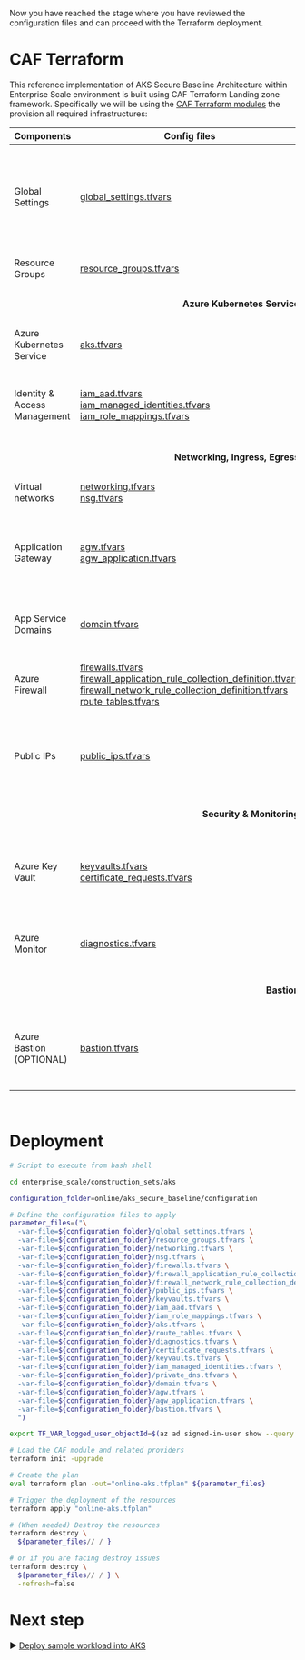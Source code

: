 Now you have reached the stage where you have reviewed the configuration files and can proceed with the Terraform deployment.

# CAF Terraform

This reference implementation of AKS Secure Baseline Architecture within Enterprise Scale environment is built using CAF Terraform Landing zone framework. Specifically we will be using the [CAF Terraform modules](https://github.com/aztfmod/terraform-azurerm-caf) the provision all required infrastructures:


| Components                                                                                              | Config files                                                 | Description|
|-----------------------------------------------------------|------------------------------------------------------------|------------------------------------------------------------|
| Global Settings |[global_settings.tfvars](configuration/global_settings.tfvars) | Primary Region setting. Changing this will redeploy the whole stack to another Region|
| Resource Groups | [resource_groups.tfvars](./configuration/resource_groups.tfvars)| Resource groups configs |
||<p align="end">**Azure Kubernetes Service**</p>| |
| Azure Kubernetes Service | [aks.tfvars](./configuration/agw.tfvars) | AKS addons, version, nodepool configs |
| Identity & Access Management | [iam_aad.tfvars](./configuration/iam_aad.tfvars) <br /> [iam_managed_identities.tfvars](./configuration/iam_managed_identities.tfvars) <br /> [iam_role_mappings.tfvars](./configuration/iam_role_mappings.tfvars)| AAD admin group, User Managed Identities & Role Assignments |
||<p align="end">**Networking, Ingress, Egress**</p>| |
| Virtual networks | [networking.tfvars](./configuration/networking.tfvars) <br /> [nsg.tfvars](./configuration/nsg.tfvars)| CIDRs, Subnets, NSGs configs |
| Application Gateway | [agw.tfvars](./configuration/agw.tfvars) <br /> [agw_application.tfvars](./configuration/agw_application.tfvars) <br />| Application Gateway WAF v2 Configs with aspnetapp workload settings |
| App Service Domains | [domain.tfvars](./configuration/domain.tfvars) | Public domain to be used in Application Gateway |
| Azure Firewall  | [firewalls.tfvars](./configuration/firewalls.tfvars) <br /> [firewall_application_rule_collection_definition.tfvars](./configuration/firewall_application_rule_collection_definition.tfvars) <br /> [firewall_network_rule_collection_definition.tfvars](./configuration/firewall_network_rule_collection_definition.tfvars) <br /> [route_tables.tfvars](./configuration/route_tables.tfvars)  | Azure Firewall for restricting AKS egress traffic|
| Public IPs | [public_ips.tfvars](./configuration/public_ips.tfvars) | Public IPs for Application Gateway, Azure Firewall & Azure Bastion Host |
||<p align="end">**Security & Monitoring**</p>| |
| Azure Key Vault| [keyvaults.tfvars](./configuration/keyvaults.tfvars) <br /> [certificate_requests.tfvars](./configuration/certificate_requests.tfvars) | Key Vault to store Self signed certificate for AKS ingress & Bastion SSH key |
| Azure Monitor | [diagnostics.tfvars](./configuration/diagnostics.tfvars) | Log Analytics Workspace for AKS logs & Prometheus metrics |
||<p align="end">**Bastion**</p>| |
| Azure Bastion (OPTIONAL) | [bastion.tfvars](./configuration/bastion.tfvars) | Azure Bastion Host & Windows VM to view aspnetsample website internally. |

  
<br />

# Deployment

```bash
# Script to execute from bash shell

cd enterprise_scale/construction_sets/aks

configuration_folder=online/aks_secure_baseline/configuration

# Define the configuration files to apply
parameter_files=("\
  -var-file=${configuration_folder}/global_settings.tfvars \
  -var-file=${configuration_folder}/resource_groups.tfvars \
  -var-file=${configuration_folder}/networking.tfvars \
  -var-file=${configuration_folder}/nsg.tfvars \
  -var-file=${configuration_folder}/firewalls.tfvars \
  -var-file=${configuration_folder}/firewall_application_rule_collection_definition.tfvars \
  -var-file=${configuration_folder}/firewall_network_rule_collection_definition.tfvars \
  -var-file=${configuration_folder}/public_ips.tfvars \
  -var-file=${configuration_folder}/keyvaults.tfvars \
  -var-file=${configuration_folder}/iam_aad.tfvars \
  -var-file=${configuration_folder}/iam_role_mappings.tfvars \
  -var-file=${configuration_folder}/aks.tfvars \
  -var-file=${configuration_folder}/route_tables.tfvars \
  -var-file=${configuration_folder}/diagnostics.tfvars \
  -var-file=${configuration_folder}/certificate_requests.tfvars \
  -var-file=${configuration_folder}/keyvaults.tfvars \
  -var-file=${configuration_folder}/iam_managed_identities.tfvars \
  -var-file=${configuration_folder}/private_dns.tfvars \
  -var-file=${configuration_folder}/domain.tfvars \
  -var-file=${configuration_folder}/agw.tfvars \
  -var-file=${configuration_folder}/agw_application.tfvars \
  -var-file=${configuration_folder}/bastion.tfvars \
  ")

export TF_VAR_logged_user_objectId=$(az ad signed-in-user show --query objectId -o tsv)

# Load the CAF module and related providers
terraform init -upgrade

# Create the plan
eval terraform plan -out="online-aks.tfplan" ${parameter_files}

# Trigger the deployment of the resources
terraform apply "online-aks.tfplan"

# (When needed) Destroy the resources
terraform destroy \
  ${parameter_files// / }

# or if you are facing destroy issues
terraform destroy \
  ${parameter_files// / } \
  -refresh=false

```
# Next step

:arrow_forward: [Deploy sample workload into AKS](./02-aks.md)
